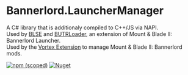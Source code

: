# Bannerlord.LauncherManager
A C# library that is additionaly compiled to C++/JS via NAPI.  
Used by [BLSE](https://github.com/BUTR/Bannerlord.BLSE) and [BUTRLoader](https://github.com/BUTR/Bannerlord.BUTRLoader), an extension of Mount & Blade II: Bannerlord Launcher.  
Used by the [Vortex Extension](https://github.com/BUTR/game-mount-and-blade2) to manage Mount & Blade II: Bannerlord mods.  

[![npm (scoped)](https://img.shields.io/npm/v/@butr/vortexextensionnative)](https://www.npmjs.com/package/@butr/vortexextensionnative) [![Nuget](https://img.shields.io/nuget/v/Bannerlord.LauncherManager)](https://www.nuget.org/packages/Bannerlord.LauncherManager)
